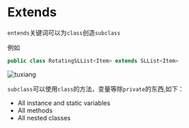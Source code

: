 # Extends
```entends```关键词可以为```class```创造```subclass```

例如
``` java
public class RotatingSLList<Item> extends SLList<Item>
```
![tuxiang](https://joshhug.gitbooks.io/hug61b/content/assets/list_subclasses.png)

```subclass```可以使用```class```的方法，变量等除```private```的东西,如下：

- All instance and static variables
- All methods
- All nested classes



